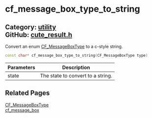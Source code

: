 [](../header.md ':include')

# cf_message_box_type_to_string

Category: [utility](https://github.com/RandyGaul/cute_framework/blob/master/docs/api_reference?id=utility)  
GitHub: [cute_result.h](https://github.com/RandyGaul/cute_framework/blob/master/include/cute_result.h)  
---

Convert an enum [CF_MessageBoxType](https://github.com/RandyGaul/cute_framework/blob/master/docs/utility/cf_messageboxtype.md) to a c-style string.

```cpp
const char* cf_message_box_type_to_string(CF_MessageBoxType type)
```

Parameters | Description
--- | ---
state | The state to convert to a string.

## Related Pages

[CF_MessageBoxType](https://github.com/RandyGaul/cute_framework/blob/master/docs/utility/cf_messageboxtype.md)  
[cf_message_box](https://github.com/RandyGaul/cute_framework/blob/master/docs/utility/cf_message_box.md)  
